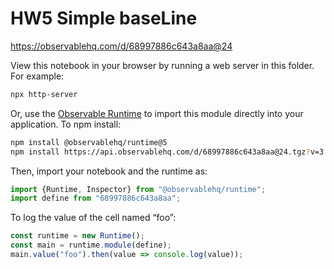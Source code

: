 # HW5 Simple baseLine

https://observablehq.com/d/68997886c643a8aa@24

View this notebook in your browser by running a web server in this folder. For
example:

~~~sh
npx http-server
~~~

Or, use the [Observable Runtime](https://github.com/observablehq/runtime) to
import this module directly into your application. To npm install:

~~~sh
npm install @observablehq/runtime@5
npm install https://api.observablehq.com/d/68997886c643a8aa@24.tgz?v=3
~~~

Then, import your notebook and the runtime as:

~~~js
import {Runtime, Inspector} from "@observablehq/runtime";
import define from "68997886c643a8aa";
~~~

To log the value of the cell named “foo”:

~~~js
const runtime = new Runtime();
const main = runtime.module(define);
main.value("foo").then(value => console.log(value));
~~~

